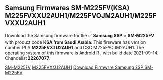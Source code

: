<h2>Samsung Firmwares SM-M225FV(KSA) M225FVXXU2AUH1/M225FVOJM2AUH1/M225FVXXU2AUH1</h2>
Download the Samsung firmware for the ✅ <strong>Samsung SSP </strong> ⭐ <strong>SM-M225FV</strong> with product code <strong>KSA</strong> <strong> from Saudi Arabia</strong>. This firmware has version number PDA <strong>M225FVXXU2AUH1</strong> and CSC M225FVOJM2AUH1. The operating system of this firmware is Android R , with build date 2021-09-14. Changelist <strong>22267077</strong>.


[SM-M225FV](https://samfirm.shop/samsung/model/SM-M225FV)
[M225FVXXU2AUH1](https://samfirm.shop/samsung/pda/M225FVXXU2AUH1)
[Download Firmware Samsung SSP SM-M225FV](https://samfirm.shop/samsung/firmware/456254)
